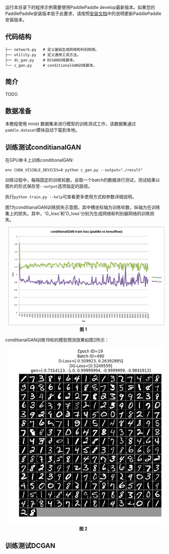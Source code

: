 ﻿

运行本目录下的程序示例需要使用PaddlePaddle develop最新版本。如果您的PaddlePaddle安装版本低于此要求，请按照[安装文档](http://www.paddlepaddle.org/docs/develop/documentation/zh/build_and_install/pip_install_cn.html)中的说明更新PaddlePaddle安装版本。

## 代码结构
```
├── network.py   # 定义基础生成网络和判别网络。
├── utility.py   # 定义通用工具方法。
├── dc_gan.py    # DCGAN训练脚本。
└── c_gan.py     # conditionalGAN训练脚本。
```

## 简介
TODO

## 数据准备

本教程使用 mnist 数据集来进行模型的训练测试工作，该数据集通过`paddle.dataset`模块自动下载到本地。

## 训练测试conditianalGAN

在GPU单卡上训练conditionalGAN:

```
env CUDA_VISIBLE_DEVICES=0 python c_gan.py --output="./result"
```

训练过程中，每隔固定的训练轮数，会取一个batch的数据进行测试，测试结果以图片的形式保存至`--output`选项指定的路径。

执行`python train.py --help`可查看更多使用方式和参数详细说明。

图1为conditianalGAN训练损失示意图，其中横坐标轴为训练轮数，纵轴为在训练集上的损失。其中，'G_loss'和'D_loss'分别为生成网络和判别器网络的训练损失。

<p align="center">
<img src="images/conditionalGAN_loss.png" width="620" hspace='10'/> <br/>
<strong>图 1</strong>
</p>



conditianalGAN训练19轮的模型预测效果如图2所示：

<p align="center">
<img src="images/conditionalGAN_demo.png" width="620" hspace='10'/> <br/>
<strong>图 2</strong>
</p>

## 训练测试DCGAN
